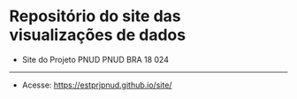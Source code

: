 # Repositório do site das visualizações de dados

- Site do Projeto PNUD PNUD BRA 18 024

***
- Acesse: https://estprjpnud.github.io/site/ 
